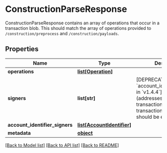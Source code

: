 # ConstructionParseResponse

ConstructionParseResponse contains an array of operations that occur in a transaction blob. This should match the array of operations provided to `/construction/preprocess` and `/construction/payloads`.
## Properties
Name | Type | Description | Notes
------------ | ------------- | ------------- | -------------
**operations** | [**list[Operation]**](Operation.md) |  | 
**signers** | **list[str]** | [DEPRECATED by &#x60;account_identifier_signers&#x60; in &#x60;v1.4.4&#x60;] All signers (addresses) of a particular transaction. If the transaction is unsigned, it should be empty. | 
**account_identifier_signers** | [**list[AccountIdentifier]**](AccountIdentifier.md) |  | [optional] 
**metadata** | [**object**](.md) |  | [optional] 

[[Back to Model list]](../README.md#documentation-for-models) [[Back to API list]](../README.md#documentation-for-api-endpoints) [[Back to README]](../README.md)


